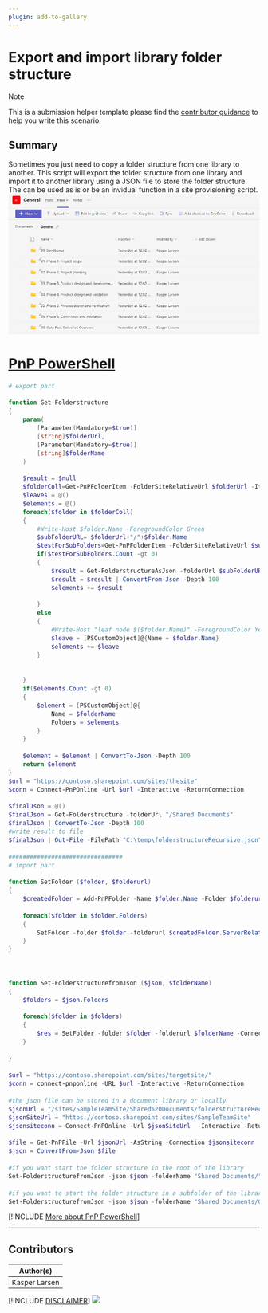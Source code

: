 ```yaml
---
plugin: add-to-gallery
---
```


# Export and import library folder structure

> [!Note]
> This is a submission helper template please find the [contributor guidance](/docfx/contribute.md) to help you write this scenario.

## Summary

Sometimes you just need to copy a folder structure from one library to another. This script will export the folder structure from one library and import it to another library using a JSON file to store the folder structure. The can be used as is or be an invidual function in a site provisioning script.
![Example Screenshot](assets/example.png)


# [PnP PowerShell](#tab/pnpps)

```powershell
# export part 

function Get-Folderstructure 
{
    param(
        [Parameter(Mandatory=$true)]
        [string]$folderUrl,
        [Parameter(Mandatory=$true)]
        [string]$folderName
    )
    
    $result = $null
    $folderColl=Get-PnPFolderItem -FolderSiteRelativeUrl $folderUrl -ItemType Folder -Connection $conn  
    $leaves = @()
    $elements = @()
    foreach($folder in $folderColl)
    {
        #Write-Host $folder.Name -ForegroundColor Green
        $subFolderURL= $folderUrl+"/"+$folder.Name
        $testForSubFolders=Get-PnPFolderItem -FolderSiteRelativeUrl $subFolderURL -ItemType Folder -Connection $conn  
        if($testForSubFolders.Count -gt 0)
        {
            $result = Get-FolderstructureAsJson -folderUrl $subFolderURL -folderName $folder.Name
            $result = $result | ConvertFrom-Json -Depth 100
            $elements += $result

        }
        else 
        {
            #Write-Host "leaf node $($folder.Name)" -ForegroundColor Yellow
            $leave = [PSCustomObject]@{Name = $folder.Name}    
            $elements += $leave
        }
        
        
    }
    if($elements.Count -gt 0)
    {
        $element = [PSCustomObject]@{
            Name = $folderName
            Folders = $elements
        }
    }
    
    $element = $element | ConvertTo-Json -Depth 100
    return $element
}
$url = "https://contoso.sharepoint.com/sites/thesite"
$conn = Connect-PnPOnline -Url $url -Interactive -ReturnConnection

$finalJson = @()
$finalJson = Get-Folderstructure -folderUrl "/Shared Documents"
$finalJson | ConvertTo-Json -Depth 100
#write result to file
$finalJson | Out-File -FilePath "C:\temp\folderstructureRecursive.json" -Force

################################
# import part

function SetFolder ($folder, $folderurl)
{
    $createdFolder = Add-PnPFolder -Name $folder.Name -Folder $folderurl -ErrorAction Stop -Connection $conn    
    
    foreach($folder in $folder.Folders)
    {
        SetFolder -folder $folder -folderurl $createdFolder.ServerRelativeUrl
    }
}
    


function Set-FolderstructurefromJson ($json, $folderName) 
{
    $folders = $json.Folders

    foreach($folder in $folders)
    {
        $res = SetFolder -folder $folder -folderurl $folderName -Connection $conn
    }

}

$url = "https://contoso.sharepoint.com/sites/targetsite/"
$conn = connect-pnponline -URL $url -Interactive -ReturnConnection

#the json file can be stored in a document library or locally
$jsonUrl = "/sites/SampleTeamSite/Shared%20Documents/folderstructureRecursive.json"
$jsonSiteUrl = "https://contoso.sharepoint.com/sites/SampleTeamSite"
$jsonsiteconn = Connect-PnPOnline -Url $jsonSiteUrl  -Interactive -ReturnConnection

$file = Get-PnPFile -Url $jsonUrl -AsString -Connection $jsonsiteconn
$json = ConvertFrom-Json $file 

#if you want start the folder structure in the root of the library
Set-FolderstructurefromJson -json $json -folderName "Shared Documents/"

#if you want to start the folder structure in a subfolder of the library
Set-FolderstructurefromJson -json $json -folderName "Shared Documents/General"

```
[!INCLUDE [More about PnP PowerShell](../../docfx/includes/MORE-PNPPS.md)]
***


## Contributors

| Author(s) |
|-----------|
| Kasper Larsen |

[!INCLUDE [DISCLAIMER](../../docfx/includes/DISCLAIMER.md)]
<img src="https://m365-visitor-stats.azurewebsites.net/script-samples/scripts/spo-export-import-folderstructure" aria-hidden="true" />
